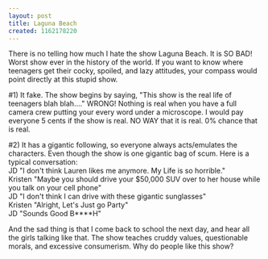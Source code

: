 ```yaml
---
layout: post
title: Laguna Beach
created: 1162178220
---
```

<p>There is no telling how much I hate the show Laguna Beach. It is SO BAD! Worst show ever in the history of the world. If you want to know where teenagers get their cocky, spoiled, and lazy attitudes, your compass would point directly at this stupid show.</p>
<p>#1) It fake. The show begins by saying, &quot;This show is the real life of teenagers blah blah....&quot; WRONG! Nothing is real when you have a full camera crew putting your every word under a microscope. I would pay everyone 5 cents if the show is real. NO WAY that it is real. 0% chance that is real.</p>
<p>#2) It has a gigantic following, so everyone always acts/emulates the characters. Even though the show is one gigantic bag of scum. Here is a typical conversation:<br />
	JD &quot;I don&#39;t think Lauren likes me anymore. My Life is so horrible.&quot;<br />
	Kristen &quot;Maybe you should drive your $50,000 SUV over to her house while you talk on your cell phone&quot;<br />
	JD &quot;I don&#39;t think I can drive with these gigantic sunglasses&quot;<br />
	Kristen &quot;Alright, Let&#39;s Just go Party&quot;<br />
	JD &quot;Sounds Good B****H&quot;</p>
<p>And the sad thing is that I come back to school the next day, and hear all the girls talking like that. The show teaches cruddy values, questionable morals, and excessive consumerism. Why do people like this show?</p>
